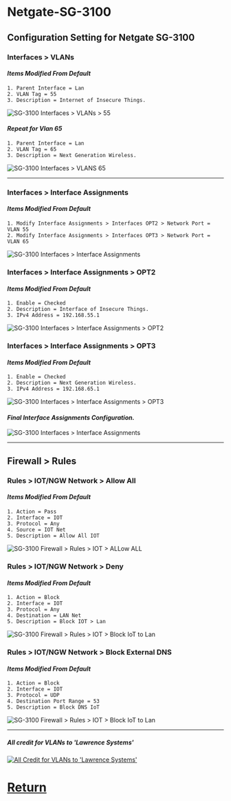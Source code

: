 # Netgate-SG-3100

## Configuration Setting for Netgate SG-3100

### **Interfaces > VLANs**

#### *Items Modified From Default*

    1. Parent Interface = Lan
    2. VLAN Tag = 55
    3. Description = Internet of Insecure Things.

![SG-3100 Interfaces > VLANs > 55](images/Interfaces-Vlan-55.png)

#### *Repeat for Vlan 65*

    1. Parent Interface = Lan
    2. VLAN Tag = 65
    3. Description = Next Generation Wireless.

![SG-3100 Interfaces > VLANS 65](images/Interfaces-Vlan-65.png)

---

### **Interfaces > Interface Assignments**

#### *Items Modified From Default*

    1. Modify Interface Assignments > Interfaces OPT2 > Network Port = VLAN 55
    2. Modify Interface Assignments > Interfaces OPT3 > Network Port = VLAN 65

![SG-3100 Interfaces > Interface Assignments](images/Interfaces-Interface-Assignments.png)

### **Interfaces > Interface Assignments > OPT2**

#### *Items Modified From Default*

    1. Enable = Checked
    2. Description = Interface of Insecure Things.
    3. IPv4 Address = 192.168.55.1

![SG-3100 Interfaces > Interface Assignments > OPT2](images/Interfaces_OPT2_VLAN.55.png)

### **Interfaces > Interface Assignments > OPT3**

#### *Items Modified From Default*

    1. Enable = Checked
    2. Description = Next Generation Wireless.
    3. IPv4 Address = 192.168.65.1

![SG-3100 Interfaces > Interface Assignments > OPT3](images/Interfaces_OPT2_VLAN.65.png)

#### *Final Interface Assignments Configuration.*

![SG-3100 Interfaces > Interface Assignments](images/Interfaces-Interface-Assignments2.png)

---

## Firewall > Rules

### **Rules > IOT/NGW Network > Allow All**

#### *Items Modified From Default*
    1. Action = Pass
    2. Interface = IOT
    3. Protocol = Any
    4. Source = IOT Net
    5. Description = Allow All IOT


![SG-3100 Firewall > Rules > IOT > ALLow ALL](images/Firewall_Rules_Vlan_IOT_Allow_All.png)

### **Rules > IOT/NGW Network > Deny**

#### *Items Modified From Default*
    1. Action = Block
    2. Interface = IOT
    3. Protocol = Any
    4. Destination = LAN Net
    5. Description = Block IOT > Lan


![SG-3100 Firewall > Rules > IOT > Block IoT to Lan](images/Firewall_Rules_Vlan_IOT_Block_IOT_Lan.png)

### **Rules > IOT/NGW Network > Block External DNS**

#### *Items Modified From Default*
    1. Action = Block
    2. Interface = IOT
    3. Protocol = UDP
    4. Destination Port Range = 53 
    5. Description = Block DNS IoT


![SG-3100 Firewall > Rules > IOT > Block IoT to Lan](images/Firewall_Rules_Vlan_IOT_Block_Dns.png)

---

##### All credit for VLANs to 'Lawrence Systems'

[![All Credit for VLANs to 'Lawrence Systems'](https://img.youtube.com/vi/b2w1Ywt081o/0.jpg)](https://www.youtube.com/watch?v=b2w1Ywt081o)


# [Return](../README.md)
